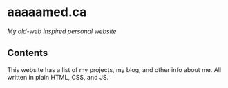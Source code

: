 # aaaaamed.ca
*My old-web inspired personal website*

## Contents
This website has a list of my projects, my blog, and other info about me.
All written in plain HTML, CSS, and JS.